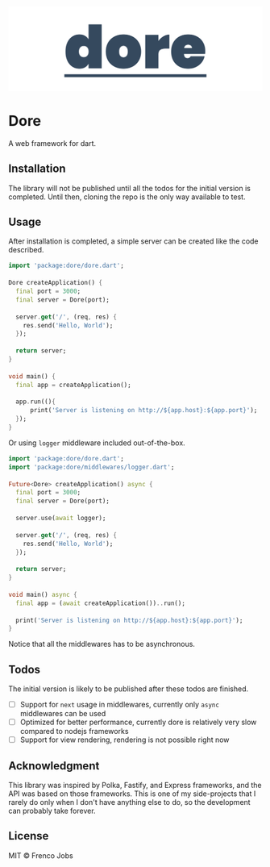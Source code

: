 ![dore logo](media/dore.png)

# Dore

A web framework for dart.

## Installation

The library will not be published until all the todos for the initial version is completed. Until then, cloning the repo is the only way available to test.

## Usage

After installation is completed, a simple server can be created like the code described.

```dart
import 'package:dore/dore.dart';

Dore createApplication() {
  final port = 3000;
  final server = Dore(port);

  server.get('/', (req, res) {
    res.send('Hello, World');
  });

  return server;
}

void main() {
  final app = createApplication();

  app.run((){
      print('Server is listening on http://${app.host}:${app.port}');
  });
}
```
Or using `logger` middleware included out-of-the-box.

```dart
import 'package:dore/dore.dart';
import 'package:dore/middlewares/logger.dart';

Future<Dore> createApplication() async {
  final port = 3000;
  final server = Dore(port);

  server.use(await logger);

  server.get('/', (req, res) {
    res.send('Hello, World');
  });

  return server;
}

void main() async {
  final app = (await createApplication())..run();

  print('Server is listening on http://${app.host}:${app.port}');
}
```
Notice that all the middlewares has to be asynchronous.

## Todos
The initial version is likely to be published after these todos are finished.

- [ ] Support for `next` usage in middlewares, currently only `async` middlewares can be used  
- [ ] Optimized for better performance, currently dore is relatively very slow compared to nodejs frameworks  
- [ ] Support for view rendering, rendering is not possible right now

## Acknowledgment

This library was inspired by Polka, Fastify, and Express frameworks, and the API was based on those frameworks. This is one of my side-projects that I rarely do only when I don't have anything else to do, so the development can probably take forever.

## License   

MIT &copy; Frenco Jobs
